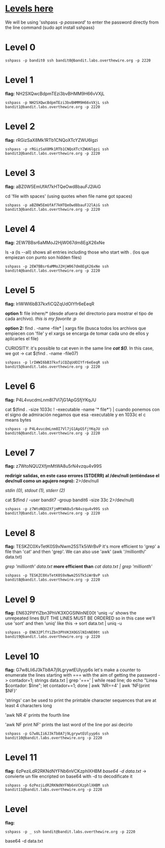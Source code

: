# [Levels here](https://overthewire.org/wargames/bandit/)

We will be using 'sshpass -p _password_' to enter the password directly from the line command (sudo apt install sshpass)

# Level 0
```shell
sshpass -p bandit0 ssh bandit0@bandit.labs.overthewire.org -p 2220
```

# Level 1
**flag:** NH2SXQwcBdpmTEzi3bvBHMM9H66vVXjL
```shell
sshpass -p NH2SXQwcBdpmTEzi3bvBHMM9H66vVXjL ssh bandit1@bandit.labs.overthewire.org -p 2220
```

# Level 2
**flag:** rRGizSaX8Mk1RTb1CNQoXTcYZWU6lgzi
```shell
sshpass -p rRGizSaX8Mk1RTb1CNQoXTcYZWU6lgzi ssh bandit2@bandit.labs.overthewire.org -p 2220
```

# Level 3
**flag:** aBZ0W5EmUfAf7kHTQeOwd8bauFJ2lAiG

cd 'file with spaces' (using quotes when file name got spaces)
```shell
sshpass -p aBZ0W5EmUfAf7kHTQeOwd8bauFJ2lAiG ssh bandit3@bandit.labs.overthewire.org -p 2220
```

# Level 4
**flag:** 2EW7BBsr6aMMoJ2HjW067dm8EgX26xNe

ls -a (ls --all) shows all entries including those who start with . (los que empiezan con punto son hidden files)
```shell
sshpass -p 2EW7BBsr6aMMoJ2HjW067dm8EgX26xNe ssh bandit4@bandit.labs.overthewire.org -p 2220
```

# Level 5
**flag:** lrIWWI6bB37kxfiCQZqUdOIYfr6eEeqR

**option 1:** file inhere/* (desde afuera del directorio para mostrar el tipo de cada archivo). _this is my favorite :p_ 

**option 2:** find . -name -file* | xargs file (busca todos los archivos que empiecen con 'file' y el xargs se encarga de tomar cada uno de ellos y aplicarles el file)

CURIOSITY: it's possible to cat even in the same line **_cat $()_**. In this case, we got -> cat $(find . -name -file07)

```shell
sshpass -p lrIWWI6bB37kxfiCQZqUdOIYfr6eEeqR ssh bandit5@bandit.labs.overthewire.org -p 2220
```

# Level 6
**flag:** P4L4vucdmLnm8I7Vl7jG1ApGSfjYKqJU

cat $(find . -size 1033c ! -executable -name '* file*') | cuando ponemos con el signo de admiración negamos que esa -executable y en 1033c el c means bytes
```shell
sshpass -p P4L4vucdmLnm8I7Vl7jG1ApGSfjYKqJU ssh bandit6@bandit.labs.overthewire.org -p 2220
```

# Level 7
**flag:** z7WtoNQU2XfjmMtWA8u5rN4vzqu4v99S

**redirigir salidas, en este caso errores (STDERR) al /dev/null (entiéndase el dev/null como un agujero negro):** 2>/dev/null

_stdin (0), stdout (1), stderr (2)_

cat $(find / -user bandit7 -group bandit6 -size 33c 2>/dev/null)
```shell
sshpass -p z7WtoNQU2XfjmMtWA8u5rN4vzqu4v99S ssh bandit7@bandit.labs.overthewire.org -p 2220
```

# Level 8
**flag:** TESKZC0XvTetK0S9xNwm25STk5iWrBvP
it's more efficient to 'grep' a file than 'cat' and then 'grep'. We can also use 'awk' (awk '/millionth/' data.txt)

_grep 'millionth' data.txt_ **more efficient than** _cat data.txt | grep 'millionth'_
```shell
sshpass -p TESKZC0XvTetK0S9xNwm25STk5iWrBvP ssh bandit8@bandit.labs.overthewire.org -p 2220
```

# Level 9
**flag:** EN632PlfYiZbn3PhVK3XOGSlNInNE00t
'uniq -u' shows the unrepeated lines BUT THE LINES MUST BE ORDERED so in this case we'll use 'sort' and then 'uniq' like this -> sort data.txt | uniq -u
```shell
sshpass -p EN632PlfYiZbn3PhVK3XOGSlNInNE00t ssh bandit9@bandit.labs.overthewire.org -p 2220
```

# Level 10
**flag:** G7w8LIi6J3kTb8A7j9LgrywtEUlyyp6s
let's make a counter to enumerate the lines starting with === with the aim of getting the password -> contador=1; strings data.txt | grep '===' | while read line; do echo "Linea $contador: $line"; let contador+=1; done | awk 'NR==4' | awk 'NF{print $NF}'

'strings' can be used to print the printable character sequences that are at least 4 characters long

'awk NR 4' prints the fourth line

'awk NF print NF' prints the last word of the line por asi decirlo

```shell
sshpass -p G7w8LIi6J3kTb8A7j9LgrywtEUlyyp6s ssh bandit10@bandit.labs.overthewire.org -p 2220
```

# Level 11
**flag:** 6zPeziLdR2RKNdNYFNb6nVCKzphlXHBM
_base64 -d data.txt_ -> convierte un file encripted on base64 with -d to decodificate it
```shell
sshpass -p 6zPeziLdR2RKNdNYFNb6nVCKzphlXHBM ssh bandit11@bandit.labs.overthewire.org -p 2220
```




# Level 
**flag:** 
```shell
sshpass -p _ ssh bandit@bandit.labs.overthewire.org -p 2220
```

base64 -d data.txt



